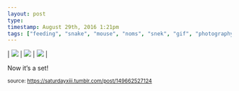 ```yaml
---
layout: post
type: 
timestamp: August 29th, 2016 1:21pm
tags: ["feeding", "snake", "mouse", "noms", "snek", "gif", "photography"]
---
```


| <img src="https://saturdayxiii.github.io/media/149662527124_0.gif"/> | <img src="https://saturdayxiii.github.io/media/149662527124_1.gif"/> | <img src="https://saturdayxiii.github.io/media/149662527124_2.gif"/> |

Now it’s a set!
 
  
<small>source: https://saturdayxiii.tumblr.com/post/149662527124</small>